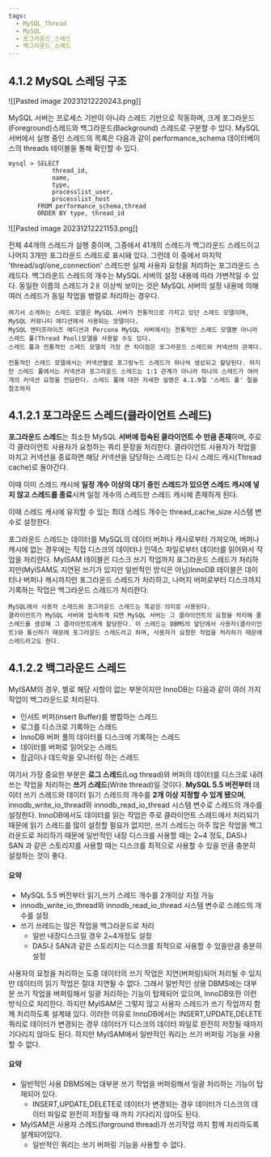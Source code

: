 ```yaml
---
tags:
  - MySQL_Thread
  - MySQL
  - 포그라운드_스레드
  - 백그라운드_스레드
---
```

## 4.1.2 MySQL 스레딩 구조

![[Pasted image 20231212220243.png]]

MySQL 서버는 프로세스 기반이 아니라 스레드 기반으로 작동하며, 크게 포그라운드(Foreground)스레드와 백그라운드(Background) 스레드로 구분할 수 있다. MySQL 서버에서 실행 중인 스레드의 목록은 다음과 같이 performance_schema 데이터베이스의 threads 테이블을 통해 확인할 수 있다.

```mysql
mysql > SELECT 
			thread_id, 
			name, 
			type, 
			processlist_user, 
			processlist_host
		FROM performance_schema,thread 
		ORDER BY type, thread_id
```

![[Pasted image 20231212221153.png]]

전체 44개의 스레드가 실행 중이며, 그중에서 41개의 스레드가 백그라운드 스레드이고 나머지 3개만 포그라운드 스레드로 표시돼 있다. 그런데 이 중에서 마지막 'thread/sql/one_connection' 스레드만 실제 사용자 요청을 처리하는 포그라운드 스레드다. 백그라운드 스레드의 개수는 MySQL 서버의 설정 내용에 따라 가변적일 수 있다. 동일한 이름의 스레드가 2ㅐ 이상씩 보이는 것은 MySQL 서버의 설정 내용에 의해 여러 스레드가 동일 작업을 병렬로 처리하는 경우다.

```ad-info
여기서 소개하는 스레드 모델은 MySQL 서버가 전통적으로 가지고 있던 스레드 모델이며, MySQL 커뮤니티 에디션에서 사용되는 모델이다. 
MySQL 엔터프라이즈 에디션과 Percona MySQL 서버에서는 전통적인 스레드 모델뿐 아니라 스레드 풀(Thread Pool)모델을 사용할 수도 있다. 
스레드 풀과 전통적인 스레드 모델의 가장 큰 차이점은 포그라운드 스레드와 커넥션의 관계다.

전통적인 스레드 모델에서는 커넥션별로 포그랑누드 스레드가 하나씩 생성되고 할당된다. 하지만 스레드 풀에서는 커넥션과 포그라운드 스레드는 1:1 관계가 아니라 하나의 스레드가 여러 개의 커넥션 요청을 전담한다. 스레드 풀에 대한 자세한 설명은 4.1.9절 '스레드 풀' 절을 참조하자
```

## 4.1.2.1 포그라운드 스레드(클라이언트 스레드)

**포그라운드 스레드**는 최소한 MySQL **서버에 접속된 클라이언트 수 만큼 존재**하며, 주로 각 클라이언트 사용자가 요청하는 쿼리 문장을 처리한다. 클라이언트 사용자가 작업을 마치고 커넥션을 종료하면 해당 커넥션을 담당하는 스레드는 다시 스레드 캐시(Thread cache)로 돌아간다. 

이때 이미 스레드 캐시에 **일정 개수 이상의 대기 중인 스레드가 있으면 스레드 캐시에 넣지 않고 스레드를 종료**시켜 일정 개수의 스레드만 스레드 캐시에 존재하게 된다. 

이때 스레드 캐시에 유지할 수 있는 최대 스레드 개수는 thread_cache_size 시스템 변수로 설정한다.

포그라운드 스레드는 데이터를 MySQL의 데이터 버퍼나 캐시로부터 가져오며, 버퍼나 캐시에 없는 경우에는 직접 디스크의 데이터나 인덱스 파일로부터 데이터를 읽어와서 작업을 처리한다. MyISAM 테이블은 디스크 쓰기 작업까지 포그라운드 스레드가 처리하지만(MyISAM도 지연된 쓰기가 있지만 일반적인 방식은 아님)InnoDB 테이블은 데이터나 버퍼나 캐시까지만 포그라운드 스레드가 처리하고, 나머지 버퍼로부터 디스크까지 기록하는 작업은 백그라운드 스레드가 처리한다.

```ad-info
MySQL에서 사용자 스레드와 포그라운드 스레드는 똑같은 의미로 사용된다.
클라이언트가 MySQL 서버에 접속하게 되면 MySQL 서버는 그 클라이언트의 요청을 처리해 줄 스레드를 생성해 그 클라이언트에게 할당한다. 이 스레드는 DBMS의 앞단에서 사용자(클라이언트)와 통신하기 때문에 포그라운드 스레드라고 하며, 사용자가 요청한 작업을 처리하기 때문에 스레드라고도 한다. 
```


## 4.1.2.2 백그라운드 스레드
MyISAM의 경우, 별로 해당 사항이 없는 부분이지만 InnoDB는 다음과 같이 여러 가지 작업이 백그라운드로 처리된다.

- 인서트 버퍼(insert Buffer)를 병합하는 스레드
- 로그를 디스크로 기록하는 스레드
- InnoDB 버퍼 풀의 데이터를 디스크에 기록하는 스레드
- 데이터를 버퍼로 읽어오는 스레드
- 잠금이나 데드락을 모니터링 하는 스레드

여기서 가장 중요한 부분은 **로그 스레드**(Log thread)와 버퍼의 데이터를 디스크로 내려쓰는 작업을 처리하는 **쓰기 스레드**(Write thread)일 것이다. **MySQL 5.5 버전부터** 데이터 쓰기 스레드와 데이터 읽기 스레드의 개수를 **2개 이상 지정할 수 있게 됐으며**, innodb_write_io_thread와 innodb_read_io_thread 시스템 변수로 스레드의 개수를 설정한다. InnoDB에서도 데이터를 읽는 작업은 주로 클라이언트 스레드에서 처리되기 때문에 읽기 스레드를 많이 설정할 필요가 없지만, 쓰기 스레드는 아주 많은 작업을 백그라운드로 처리하기 때문에 일반적인 내장 디스크를 사용할 때는 2~4 정도, DAS나 SAN 과 같은 스토리지를 사용할 때는 디스크를 최적으로 사용할 수 있을 만큼 충분히 설정하는 것이 좋다.

#### 요약
- MySQL 5.5 버전부터 읽기,쓰기 스레드 개수를 2개이상 지정 가능
- innodb_write_io_thread와 innodb_read_io_thread 시스템 변수로 스레드의 개수를 설정
- 쓰기 쓰레드는 많은 작업을 백그라운드로 처리
	- 일반 내장디스크일 경우 2~4개정도 설정
	- DAS나 SAN과 같은 스토리지는 디스크를 최적으로 사용할 수 있을만큼 충분히 설정

사용자의 요청을 처리하는 도중 데이터의 쓰기 작업은 지연(버퍼링)되어 처리될 수 있지만 데이터의 읽기 작업은 절대 지연될 수 없다. 그래서 일반적인 상용 DBMS에는 대부분 쓰기 작업을 버퍼링해서 일괄 처리하는 기능이 탑재되어 있으며, InnoDB또한 이런 방식으로 처리한다. 하지만 MyISAM은 그렇지 않고 사용자 스레드가 쓰기 작업까지 함께 처리하도록 설계돼 있다. 이러한 이유로 InnoDB에서는 INSERT,UPDATE,DELETE 쿼리로 데이터가 변경되는 경우 데이터가 디스크의 데이터 파일로 완전히 저장될 때까지 기다리지 않아도 된다. 하지만 MyISAM에서 일반적인 쿼리는 쓰기 버퍼링 기능을 사용할 수 없다.

#### 요약
- 일반적인 사용 DBMS에는 대부분 쓰기 작업을 버퍼링해서 일괄 처리하는 기능이 탑재되어 있다.
	- INSERT,UPDATE,DELETE로 데이터가 변경되는 경우 데이터가 디스크의 데이터 파일로 완전히 저장될 때 까지 기다리지 않아도 된다.
- MyISAM은 사용자 스레드(forground thread)가 쓰기작업 까지 함께 처리하도록 설계되어있다.
	- 일반적인 쿼리는 쓰기 버퍼링 기능을 사용할 수 없다.
